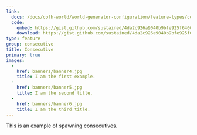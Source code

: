 ```yaml
---
link:
  docs: /docs/cofh-world/world-generator-configuration/feature-types/consecutive/
  code:
    embed: https://gist.github.com/sustained/4da2c926a9040b9bfe925f6400eae87e.js
    download: https://gist.github.com/sustained/4da2c926a9040b9bfe925f6400eae87e/archive/1b54e077b442c202943191f571db7a89df54fcdb.zip
type: feature
group: consecutive
title: Consecutive
primary: true
images:
  -
    href: banners/banner4.jpg
    title: I am the first example.
  -
    href: banners/banner5.jpg
    title: I am the second title.
  -
    href: banners/banner6.jpg
    title: I am the third title.
---
```


This is an example of spawning consecutives.
